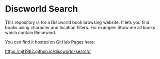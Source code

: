 # Discworld Search

This repository is for a Discworld book browsing website. It lets you find books
using character and location filters. For example: Show me all books which contain
Rincewind.

You can find it hosted on GitHub Pages here:

https://njt1982.github.io/discworld-search/